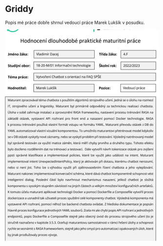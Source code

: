 # Griddy
Popis mé práce dobře shrnul vedoucí práce Marek Lukšík v posudku.

![posudek](https://github.com/dacejv/Griddy/blob/main/posudek.PNG?raw=true)
